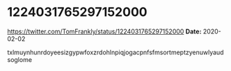 # 1224031765297152000
https://twitter.com/TomFrankly/status/1224031765297152000
**Date:** 2020-02-02

txlmuynhunrdoyeesizgypwfoxzrdohlnpiqjogacpnfsfmsortmeptzyenuwlyaudsoglome
